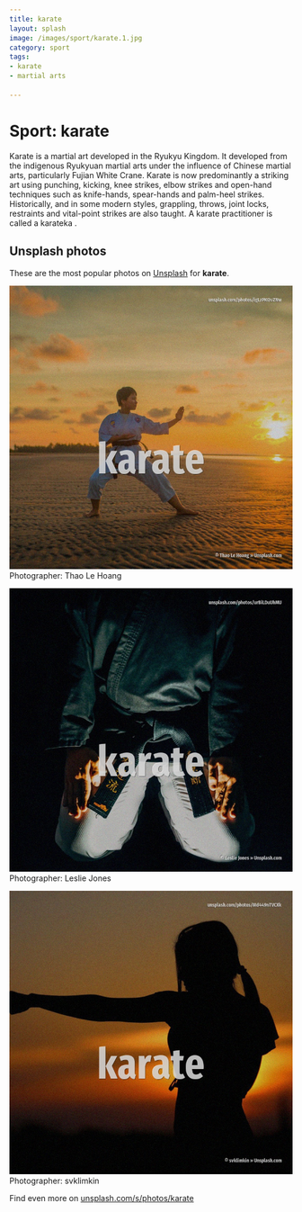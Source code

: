 ```yaml
---
title: karate
layout: splash
image: /images/sport/karate.1.jpg
category: sport
tags:
- karate
- martial arts

---
```

# Sport: karate

Karate   is a martial art developed in the Ryukyu Kingdom.
It developed from the indigenous Ryukyuan martial arts  under the influence of Chinese martial 
arts, particularly Fujian White Crane.
Karate is now predominantly a striking art using punching, kicking, knee strikes, elbow strikes and 
open-hand techniques such as knife-hands, spear-hands and palm-heel strikes.
Historically, and in some modern styles, grappling, throws, joint locks, restraints and vital-point 
strikes are also taught.
A karate practitioner is called a karateka .

 
## Unsplash photos
These are the most popular photos on [Unsplash](https://unsplash.com) for **karate**.
 
![karate](/images/sport/karate.1.jpg)
Photographer:  Thao Le Hoang
 
![karate](/images/sport/karate.2.jpg)
Photographer:  Leslie Jones
 
![karate](/images/sport/karate.3.jpg)
Photographer:  svklimkin
 
Find even more on [unsplash.com/s/photos/karate](https://unsplash.com/s/photos/karate)
 
